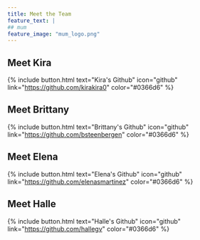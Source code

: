 ```yaml
---
title: Meet the Team
feature_text: |
## mum
feature_image: "mum_logo.png"
---
```


## Meet Kira

{% include button.html text="Kira's Github" icon="github" link="https://github.com/kirakira0" color="#0366d6" %}

## Meet Brittany

{% include button.html text="Brittany's Github" icon="github" link="https://github.com/bsteenbergen" color="#0366d6" %}

## Meet Elena

{% include button.html text="Elena's Github" icon="github" link="https://github.com/elenasmartinez" color="#0366d6" %}

## Meet Halle

{% include button.html text="Halle's Github" icon="github" link="https://github.com/hallegv" color="#0366d6" %}
